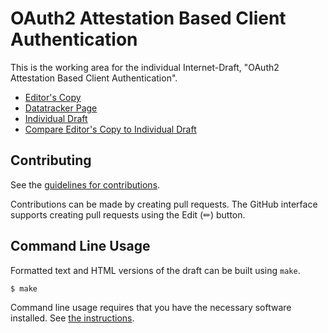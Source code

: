 # OAuth2 Attestation Based Client Authentication

This is the working area for the individual Internet-Draft, "OAuth2 Attestation Based Client Authentication".

* [Editor's Copy](https://vcstuff.github.io/draft-looker-oauth-attestation-based-client-authentication/#go.draft-looker-oauth-attestation-based-client-authentication.html)
* [Datatracker Page](https://datatracker.ietf.org/doc/draft-looker-oauth-attestation-based-client-authentication)
* [Individual Draft](https://datatracker.ietf.org/doc/html/draft-looker-oauth-attestation-based-client-authentication)
* [Compare Editor's Copy to Individual Draft](https://vcstuff.github.io/draft-looker-oauth-attestation-based-client-authentication/#go.draft-looker-oauth-attestation-based-client-authentication.diff)


## Contributing

See the
[guidelines for contributions](https://github.com/vcstuff/draft-looker-oauth-attestation-based-client-authentication/blob/main/CONTRIBUTING.md).

Contributions can be made by creating pull requests.
The GitHub interface supports creating pull requests using the Edit (✏) button.


## Command Line Usage

Formatted text and HTML versions of the draft can be built using `make`.

```sh
$ make
```

Command line usage requires that you have the necessary software installed.  See
[the instructions](https://github.com/martinthomson/i-d-template/blob/main/doc/SETUP.md).


